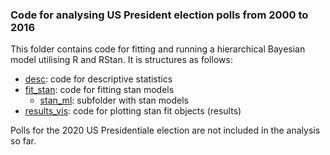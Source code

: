 ### Code for analysing US President election polls from 2000 to 2016

This folder contains code for fitting and running a hierarchical Bayesian model utilising R and RStan. It is structures as follows:

- [desc](https://github.com/SinaMaria412/predictors_of_polling_errors/tree/master/us_president/analysis/desc): code for descriptive statistics
- [fit_stan](https://github.com/SinaMaria412/predictors_of_polling_errors/tree/master/us_president/analysis/fit_stan): code for fitting stan models
  - [stan_ml](https://github.com/SinaMaria412/predictors_of_polling_errors/tree/master/us_president/analysis/fit_stan/stan_ml): subfolder with stan models
- [results_vis](https://github.com/SinaMaria412/predictors_of_polling_errors/tree/master/us_president/analysis/results_vis): code for plotting stan fit objects (results)

Polls for the 2020 US Presidentiale election are not included in the analysis so far.
